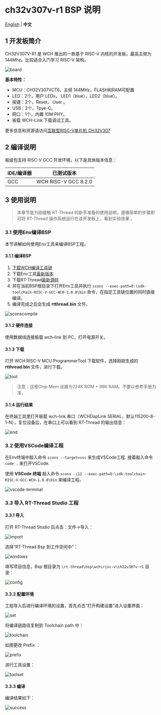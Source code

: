 # ch32v307v-r1 BSP 说明

[English](README.md) | **中文**

## 1 开发板简介

CH32V307V-R1 是 WCH 推出的一款基于 RISC-V 内核的开发板，最高主频为 144Mhz。比较适合入门学习 RISC-V 架构。

![board](./figures/ch32v307.jpg)

**基本特性：**

- MCU：CH32V307VCT6，主频 144MHz，FLASH和RAM可配置
- LED：2个，用户 LEDs， LED1（blue），LED2（blue）。
- 按键：2个，Reset， User 。
- USB：2个，Tpye-C。
- 网口：1个，内置 10M PHY。
- 板载 WCH-Link 下载调试工具。

更多信息和资源请访问[互联型RISC-V单片机 CH32V307](https://www.wch.cn/products/CH32V307.html)

## 2 编译说明

板级包支持 RISC-V GCC 开发环境，以下是具体版本信息：

| IDE/编译器 | 已测试版本           |
| ---------- | -------------------- |
| GCC        | WCH RISC-V GCC 8.2.0 |

## 3 使用说明

>本章节是为刚接触 RT-Thread 的新手准备的使用说明，遵循简单的步骤即可将 RT-Thread 操作系统运行在该开发板上，看到实验效果 。

### 3.1 使用Env编译BSP

本节讲解如何使用Env工具来编译BSP工程。

#### 3.1.1 编译BSP

1. [下载WCH编译工具链](https://github.com/NanjingQinheng/sdk-toolchain-RISC-V-GCC-WCH/archive/refs/tags/V1.0.0.zip)
2. 下载Env工具[最新版本](https://github.com/RT-Thread/env-windows/releases)
3. 下载RT-Thread[最新源码](https://github.com/RT-Thread/rt-thread/archive/refs/heads/master.zip)
4. 并在当前BSP根目录下打开Env工具并执行 `scons --exec-path=D:\sdk-toolchain-RISC-V-GCC-WCH-1.0.0\bin` 命令，在指定工具链位置的同时直接编译。
5. 编译完成之后会生成 **rtthread.bin** 文件。

![sconscompile](./figures/sconscompile.jpg)

#### 3.1.2 硬件连接

使用数据线连接板载 wch-link 到 PC，打开电源开关。

#### 3.1.3 下载

打开 WCH RISC-V MCU ProgrammerTool 下载软件，选择刚刚生成的 **rtthread.bin**  文件，进行下载。

![tool](./figures/tool.png)

> 注意：这里Chip Mem 设置为224K ROM + 96K RAM。不要以参考手册为准。

#### 3.1.4 运行结果

在终端工具里打开板载 wch-link 串口（WCHDapLink SERIAL，默认115200-8-1-N），复位设备后，在串口上可以看到 RT-Thread 的输出信息：

![end](./figures/end.png)

### 3.2 使用VSCode编译工程

在Env终端中敲入命令 `scons --target=vsc` 来生成VSCode工程. 接着敲入命令 `code .` 来打开VSCode.

使用 **VSCode 终端** 敲入命令 `scons -j12 --exec-path=D:\sdk-toolchain-RISC-V-GCC-WCH-1.0.0\bin` 来编译工程。

![vscode-terminal](./figures/vscode-terminal.png)

### 3.3 导入 RT-Thread Studio 工程

#### 3.3.1 导入

打开 RT-Thread Studio 后点击：文件->导入：

![import](./figures/import.png)

选择“RT-Thread Bsp 到工作空间中”：

![windows](./figures/windows.png)

填写项目信息，Bsp 根目录为 `\rt-thread\bsp\wch\risc-v\ch32v307v-r1` 目录：

![config](./figures/config.png)

#### 3.3.2 配置环境

工程导入后进行编译环境的设置，首先点击“打开构建设置”进入设置界面：

![set](./figures/set.png)

将编译链路径复制到 Toolchain path 中：

![toolchain](./figures/toolchain.png)

如图更改 Prefix ：

![prefix](./figures/prefix.png)

进行工具设置：

![toolset](./figures/toolset.png)

#### 3.3.3 编译

编译结果如下：

![success](./figures/success.png)
